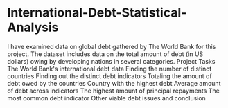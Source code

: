 # International-Debt-Statistical-Analysis
I have examined data on global debt gathered by The World Bank for this project. The dataset includes data on the total amount of debt (in US dollars) owing by developing nations in several categories.
Project Tasks
The World Bank's international debt data
Finding the number of distinct countries
Finding out the distinct debt indicators
Totaling the amount of debt owed by the countries
Country with the highest debt
Average amount of debt across indicators
The highest amount of principal repayments
The most common debt indicator
Other viable debt issues and conclusion
